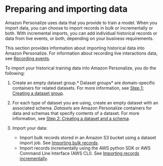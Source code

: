 # Preparing and importing data<a name="data-prep"></a>

Amazon Personalize uses data that you provide to train a model\. When you import data, you can choose to import records in bulk or incrementally or both\. With incremental imports, you can add individual historical records or data from live events, or both, depending on your business requirements\. 

This section provides information about importing historical data into Amazon Personalize\. For information about recording live interactions data, see [Recording events](recording-events.md)\.

To import your historical training data into Amazon Personalize, you do the following:

1. Create an empty dataset group\.* Dataset groups* are domain\-specific containers for related datasets\. For more information, see [Step 1: Creating a dataset group](data-prep-ds-group.md)\.

1. For each type of dataset you are using, create an empty dataset with an associated schema\. *Datasets* are Amazon Personalize containers for data and schemas that specify contents of a dataset\. For more information, see [Step 2: Creating a dataset and a schema](data-prep-creating-datasets.md)\. 

1. Import your data:
   +  Import bulk records stored in an Amazon S3 bucket using a dataset import job\. See [Importing bulk records](bulk-data-import.md)\. 
   +  Import records incrementally using the AWS python SDK or AWS Command Line Interface \(AWS CLI\)\. See [Importing records incrementally](incremental-data-updates.md)\. 